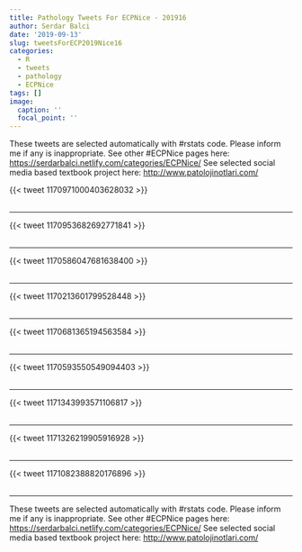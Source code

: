 ```yaml
---
title: Pathology Tweets For ECPNice - 201916
author: Serdar Balci
date: '2019-09-13'
slug: tweetsForECP2019Nice16
categories:
  - R
  - tweets
  - pathology
  - ECPNice
tags: []
image:
  caption: ''
  focal_point: ''
---
```



These tweets are selected automatically with #rstats code. Please inform me if any is inappropriate.
See other #ECPNice pages here: https://serdarbalci.netlify.com/categories/ECPNice/ 
See selected social media based textbook project here: http://www.patolojinotlari.com/

{{< tweet 1170971000403628032 >}}
<br>
<br>
<hr>
{{< tweet 1170953682692771841 >}}
<br>
<br>
<hr>
{{< tweet 1170586047681638400 >}}
<br>
<br>
<hr>
{{< tweet 1170213601799528448 >}}
<br>
<br>
<hr>
{{< tweet 1170681365194563584 >}}
<br>
<br>
<hr>
{{< tweet 1170593550549094403 >}}
<br>
<br>
<hr>
{{< tweet 1171343993571106817 >}}
<br>
<br>
<hr>
{{< tweet 1171326219905916928 >}}
<br>
<br>
<hr>
{{< tweet 1171082388820176896 >}}
<br>
<br>
<hr>


These tweets are selected automatically with #rstats code. Please inform me if any is inappropriate.
See other #ECPNice pages here: https://serdarbalci.netlify.com/categories/ECPNice/ 
See selected social media based textbook project here: http://www.patolojinotlari.com/
